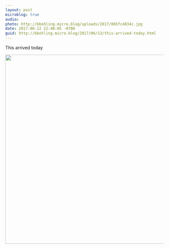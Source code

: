 ```yaml
---
layout: post
microblog: true
audio: 
photo: http://bbohling.micro.blog/uploads/2017/865fc4834c.jpg
date: 2017-06-12 22:40:05 -0700
guid: http://bbohling.micro.blog/2017/06/13/this-arrived-today.html
---
```

This arrived today 

<img src="http://bbohling.micro.blog/uploads/2017/865fc4834c.jpg" width="600" height="600" style="height: auto" />
